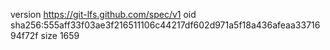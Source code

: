 version https://git-lfs.github.com/spec/v1
oid sha256:555aff33f03ae3f216511106c44217df602d971a5f18a436afeaa3371694f72f
size 1659
